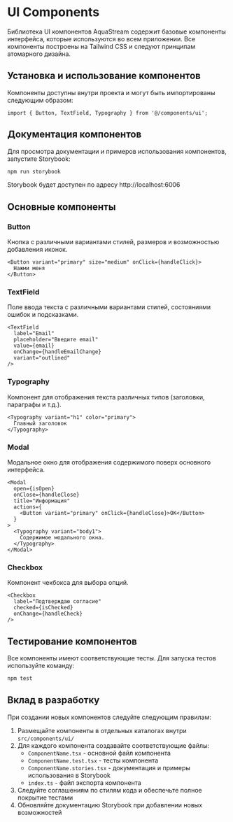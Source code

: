 # UI Components

Библиотека UI компонентов AquaStream содержит базовые компоненты интерфейса, которые используются во всем приложении. Все компоненты построены на Tailwind CSS и следуют принципам атомарного дизайна.

## Установка и использование компонентов

Компоненты доступны внутри проекта и могут быть импортированы следующим образом:

```tsx
import { Button, TextField, Typography } from '@/components/ui';
```

## Документация компонентов

Для просмотра документации и примеров использования компонентов, запустите Storybook:

```bash
npm run storybook
```

Storybook будет доступен по адресу http://localhost:6006

## Основные компоненты

### Button

Кнопка с различными вариантами стилей, размеров и возможностью добавления иконок.

```tsx
<Button variant="primary" size="medium" onClick={handleClick}>
  Нажми меня
</Button>
```

### TextField

Поле ввода текста с различными вариантами стилей, состояниями ошибок и подсказками.

```tsx
<TextField 
  label="Email" 
  placeholder="Введите email" 
  value={email} 
  onChange={handleEmailChange} 
  variant="outlined"
/>
```

### Typography

Компонент для отображения текста различных типов (заголовки, параграфы и т.д.).

```tsx
<Typography variant="h1" color="primary">
  Главный заголовок
</Typography>
```

### Modal

Модальное окно для отображения содержимого поверх основного интерфейса.

```tsx
<Modal 
  open={isOpen} 
  onClose={handleClose} 
  title="Информация" 
  actions={
    <Button variant="primary" onClick={handleClose}>OK</Button>
  }
>
  <Typography variant="body1">
    Содержимое модального окна.
  </Typography>
</Modal>
```

### Checkbox

Компонент чекбокса для выбора опций.

```tsx
<Checkbox 
  label="Подтверждаю согласие" 
  checked={isChecked} 
  onChange={handleCheck} 
/>
```

## Тестирование компонентов

Все компоненты имеют соответствующие тесты. Для запуска тестов используйте команду:

```bash
npm test
```

## Вклад в разработку

При создании новых компонентов следуйте следующим правилам:

1. Размещайте компоненты в отдельных каталогах внутри `src/components/ui/`
2. Для каждого компонента создавайте соответствующие файлы:
   - `ComponentName.tsx` - основной файл компонента
   - `ComponentName.test.tsx` - тесты компонента
   - `ComponentName.stories.tsx` - документация и примеры использования в Storybook
   - `index.ts` - файл экспорта компонента
3. Следуйте соглашениям по стилям кода и обеспечьте полное покрытие тестами
4. Обновляйте документацию Storybook при добавлении новых возможностей 